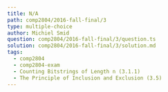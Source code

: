 ```yaml
---
title: N/A
path: comp2804/2016-fall-final/3
type: multiple-choice
author: Michiel Smid
question: comp2804/2016-fall-final/3/question.ts
solution: comp2804/2016-fall-final/3/solution.md
tags:
  - comp2804
  - comp2804-exam
  - Counting Bitstrings of Length n (3.1.1)
  - The Principle of Inclusion and Exclusion (3.5)
---
```

